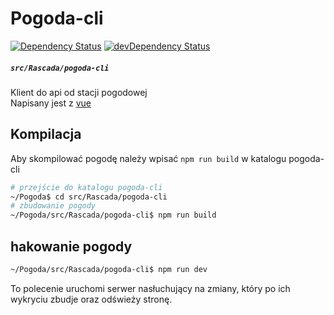 # Pogoda-cli
[![Dependency Status](https://david-dm.org/rascada/pogoda.svg?style=flat-square&path=src/Rascada/pogoda-cli)](https://david-dm.org/rascada/pogoda?path=src/Rascada/pogoda-cli) [![devDependency Status](https://david-dm.org/rascada/pogoda/dev-status.svg?style=flat-square&path=src/Rascada/pogoda-cli)](https://david-dm.org/rascada/pogoda?path=src/Rascada/pogoda-cli#info=devDependencies)
##### `src/Rascada/pogoda-cli`

Klient do api od stacji pogodowej  
Napisany jest z [vue](http://vuejs.org)

## Kompilacja
Aby skompilować pogodę należy wpisać `npm run build` w katalogu pogoda-cli

```sh
# przejście do katalogu pogoda-cli
~/Pogoda$ cd src/Rascada/pogoda-cli
# zbudowanie pogody
~/Pogoda/src/Rascada/pogoda-cli$ npm run build
```

## hakowanie pogody
```sh
~/Pogoda/src/Rascada/pogoda-cli$ npm run dev
```
To polecenie uruchomi serwer nasłuchujący na zmiany, który po ich wykryciu zbudje oraz odświeży stronę.
